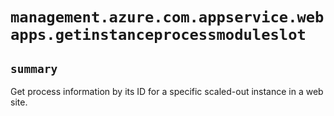 # `management.azure.com.appservice.webapps.getinstanceprocessmoduleslot`

## `summary`
Get process information by its ID for a specific scaled-out instance in a web site.



